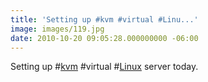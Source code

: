 ```yaml
---
title: 'Setting up #kvm #virtual #Linu...'
image: images/119.jpg
date: 2010-10-20 09:05:28.000000000 -06:00
---
```

Setting up #<a href="http://search.twitter.com/search?q=%23kvm" class="aktt_hashtag">kvm</a> #virtual #<a href="http://search.twitter.com/search?q=%23Linux" class="aktt_hashtag">Linux</a> server today.
